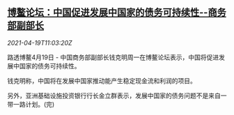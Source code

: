 <!--1618831863000-->
[博鳌论坛：中国促进发展中国家的债务可持续性--商务部副部长](https://cn.reuters.com/article/china-boao-moc-debt-0419-idCNKBS2C616L)
------

<div><i>2021-04-19T11:03:20Z</i></div><p>路透博鳌4月19日 - 中国商务部副部长钱克明周一在博鳌论坛表示，中国将促进发展中国家的债务可持续性。</p><p>钱克明称，中国将在发展中国家推动能产生稳定现金流和利润的项目。</p><p>另外，亚洲基础设施投资银行行长金立群表示，发展中国家的债务问题不是来自一带一路计划。(完)</p>

